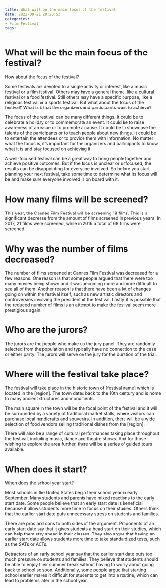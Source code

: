 ```yaml
---
title: What will be the main focus of the festival
date: 2022-09-21 20:20:53
categories:
- Film Festival
tags:
---
```



#  What will be the main focus of the festival?

How about the focus of the festival? 

Some festivals are devoted to a single activity or interest, like a music festival or a film festival. Others may have a general theme, like a cultural festival or a food festival. Still others may have a specific purpose, like a religious festival or a sports festival. But what about the focus of the festival? What is it that the organizers and participants want to achieve?

The focus of the festival can be many different things. It could be to celebrate a holiday or to commemorate an event. It could be to raise awareness of an issue or to promote a cause. It could be to showcase the talents of the participants or to teach people about new things. It could be to entertain the attendees or to provide them with information. No matter what the focus is, it’s important for the organizers and participants to know what it is and stay focused on achieving it.

A well-focused festival can be a great way to bring people together and achieve positive outcomes. But if the focus is unclear or unfocused, the results can be disappointing for everyone involved. So before you start planning your next festival, take some time to determine what its focus will be and make sure everyone involved is on board with it.

#  How many films will be screened?

This year, the Cannes Film Festival will be screening 18 films. This is a significant decrease from the amount of films screened in previous years. In 2017, 21 films were screened, while in 2016 a total of 68 films were screened.

# Why was the number of films decreased?

The number of films screened at Cannes Film Festival was decreased for a few reasons. One reason is that some people argued that there were too many movies being shown and it was becoming more and more difficult to see all of them. Another reason is that there have been a lot of changes going on within the festival itself, such as new artistic directors and controversies involving the president of the festival. Lastly, it is possible that the reduced number of films is an attempt to make the festival seem more prestigious again.

#  Who are the jurors?

The jurors are the people who make up the jury panel. They are randomly selected from the population and typically have no connection to the case or either party. The jurors will serve on the jury for the duration of the trial.

#  Where will the festival take place?

The festival will take place in the historic town of [festival name] which is located in the [region]. The town dates back to the 10th century and is home to many ancient structures and monuments.

The main square in the town will be the focal point of the festival and it will be surrounded by a variety of traditional market stalls, where visitors can purchase local handicrafts and souvenirs. In addition, there will be a wide selection of food vendors selling traditional dishes from the [region].

There will also be a range of cultural performances taking place throughout the festival, including music, dance and theatre shows. And for those wishing to explore the area further, there will be a series of guided tours available.

#  When does it start?

When does the school year start?

Most schools in the United States begin their school year in early September. Many students and parents have mixed reactions to the early start date. Some people believe that an early start date is beneficial because it allows students more time to focus on their studies. Others think that the earlier start date puts unnecessary stress on students and families.

There are pros and cons to both sides of the argument. Proponents of an early start date say that it gives students a head start on their studies, which can help them stay ahead in their classes. They also argue that having an earlier start date allows students more time to take standardized tests, such as the SATs or ACTs.

Detractors of an early school year say that the earlier start date puts too much pressure on students and families. They believe that students should be able to enjoy their summer break without having to worry about going back to school so soon. Additionally, some people argue that starting school earlier makes it difficult for students to get into a routine, which can lead to problems later in the school year.